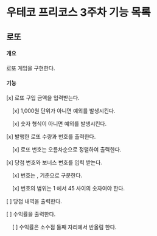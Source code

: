 # 우테코 프리코스 3주차 기능 목록

## 로또

#### 개요

로또 게임을 구현한다.

#### 기능

[x] 로또 구입 금액을 입력받는다.

    [x] 1,000원 단위가 아니면 예외를 발생시킨다.

    [x] 숫자 형식이 아니면 예외를 발생시킨다.

[x] 발행한 로또 수량과 번호를 출력한다.

    [x] 로또 번호는 오름차순으로 정렬하여 출력한다.

[x] 당첨 번호와 보너스 번호를 입력 받는다.

    [x] 번호는 , 기준으로 구분한다.

    [x] 번호의 범위는 1 에서 45 사이의 숫자여야 한다.

[  ] 당첨 내역을 출력한다.

[  ] 수익률을 출력한다.

    [  ] 수익률은 소수점 둘째 자리에서 반올림 한다.
